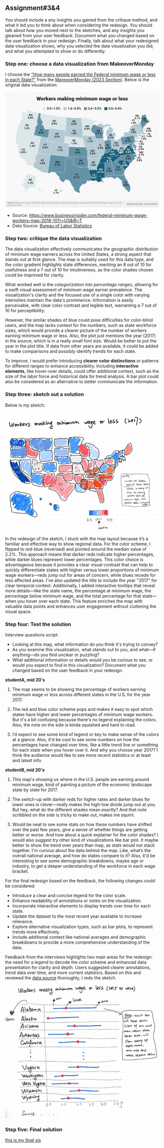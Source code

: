 ## Assignment#3&4
You should include a any insights you gained from the critique method, and what it led you to think about when considering the redesign.  You should talk about how you moved next to the sketches, and any insights you gleaned from your user feedback.  Document what you changed based on the user feedback in your redesign.  Finally, talk about what your redesigned data visualization shows, why you selected the data visualization you did, and what you attempted to show or do differently. 


### Step one: choose a data visualization from MakeoverMonday
I choose the ["How many people earned the Federal minimum wage or less in each State?"](https://www.businessinsider.com/federal-minimum-wage-workers-map-2018-10?r=US&IR=T) from the [MareoverMonday (2023 Section)](https://www.makeovermonday.co.uk/data/). Below is the original data visualization:

![this is the original visualization](ass3&4_original.jpg)

- Source: https://www.businessinsider.com/federal-minimum-wage-workers-map-2018-10?r=US&IR=T
- Data Source: [Bureau of Labor Statistics](https://www.bls.gov/opub/reports/minimum-wage/2021/home.htm)

### Step two: critique the data visualization

The data visualization effectively communicates the geographic distribution of minimum wage earners across the United States, a strong aspect that stands out at first glance. The map is suitably used for this data type, and the color gradient highlights state differences, meriting an 8 out of 10 for usefulness and a 7 out of 10 for intuitiveness, as the color shades chosen could be improved for clarity.

What worked well is the *categorization into percentage ranges*, allowing for a swift visual assessment of minimum wage earner prevalence. The visualization's clarity and the focused use of a single color with varying intensities maintain the data's prominence. Information is easily perceivable, with clear color contrast and legible text, warranting a 7 out of 10 for perceptibility.

However, the similar shades of blue could pose difficulties for color-blind users, and the map lacks context for the numbers, such as state workforce sizes, which would provide a clearer picture of the number of workers earning minimum wage or less. Also, the plot just mentions the year (2017) in the source, which is in a really small font size. Would be better to put the year in the plot title. If data from other years are available, it could be added to make comparisons and possibly identify trends for each state.

To improve, I would prefer introducing **clearer color distinctions** or patterns for different ranges to enhance accessibility. Including **interactive elements**, like hover-over details, could offer additional context, such as the size of the labor force and historical data for trend analysis. A bar plot could also be considered as an alternative to better communicate the information.

### Step three: sketch out a solution
Below is my sketch:

![this is an image](ass3&4_sketch.jpg)

In the redesign of the sketch, I stuck with the map layout because it’s a familiar and effective way to show regional data. For the color scheme, I flipped to red-blue (reversed) and pivoted around the median value of 2.2%. This approach means that darker reds indicate higher percentages, while darker blues represent lower percentages. This color choice is advantageous because it provides a clear visual contrast that can help to quickly differentiate states with higher versus lower proportions of minimum wage workers—reds jump out for areas of concern, while blues recede for less affected areas. I've also updated the title to include the year "2017" for clear temporal context. Additionally, I added interactive tooltips that reveal more details—like the state name, the percentage at minimum wage, the percentage below minimum wage, and the total percentage for that state—when you hover over each state. This feature enriches the map with valuable data points and enhances user engagement without cluttering the visual space.

### Step four: Test the solution

Interview questions script:
- Looking at this map, what information do you think it's trying to convey?
- As you examine this visualization, what stands out to you, and what—if anything—do you find unclear or puzzling?
- What additional information or details would you be curious to see, or would you expect to find in this visualization?
Document what you changed based on the user feedback in your redesign.

**studentA, mid 20's**

  1. The map seems to be showing the percentage of workers earning minimum wage or less across different states in the U.S. for the year 2017.

  2. The red and blue color scheme pops and makes it easy to spot which states have higher and lower percentages of minimum wage workers. But it's a bit confusing because there's no legend explaining the colors. Also, the note on the side is kinda squished and hard to read.

  3. I’d expect to see some kind of legend or key to make sense of the colors at a glance. Also, it'd be cool to see some numbers on how the percentages have changed over time, like a little trend line or something for each state when you hover over it. And why you choose year 2017? I think the audience would like to see more recent statistics or at least and latest info.
  
  
**studentB, mid 20's**

  1. This map's showing us where in the U.S. people are earning around minimum wage, kind of painting a picture of the economic landscape state by state for 2017.

  2. The switch-up with darker reds for higher rates and darker blues for lower ones is clever—really makes the high-low divide jump out at you. But hey, what do the different shades mean exactly? And that note scribbled on the side is tricky to make out, makes me squint.

  3. Would be neat to see some stats on how these numbers have shifted over the past few years, give a sense of whether things are getting better or worse. And how about a quick explainer for the color shades? I would also suggest try other kind of visualizations like bar plot. It maybe better to show the trend over years than map, as stats would not stack together. I'm curious about the data behind the map. Like, what’s the overall national average, and how do states compare to it? Also, it'd be interesting to see some demographic breakdowns, maybe age or industry, to get a deeper understanding of the workforce in each wage bracket.

For the final redesign based on the feedback, the following changes could be considered:

- Introduce a clear and concise legend for the color scale.
- Enhance readability of annotations or notes on the visualization.
- Incorporate interactive elements to display trends over time for each state.
- Update the dataset to the most recent year available to increase relevance.
- Explore alternative visualization types, such as bar plots, to represent trends more effectively.
- Include additional context like national averages and demographic breakdowns to provide a more comprehensive understanding of the data.

Feedback from the interviews highlights two main areas for the redesign: the need for a legend to decode the color scheme and enhanced data presentation for clarity and depth. Users suggested clearer annotations, trend data over time, and more current statistics. Based on this and reviewed the [data source](https://data.world/makeovermonday/2023w18) thoroughly, I redo the sketch.

![this is an image](ass3&4_sketch2.jpg)



### Step five: Final solution
[this is my final vis](ass3&4_finalViz.md)
